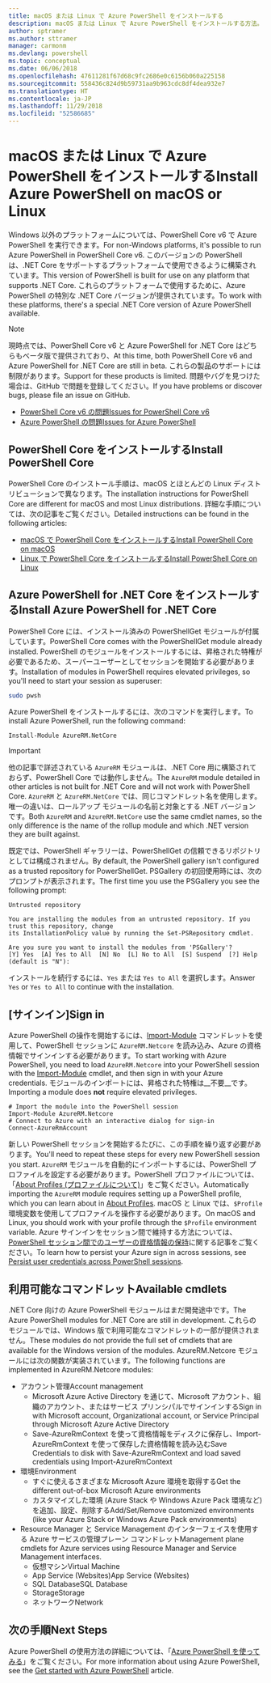 ```yaml
---
title: macOS または Linux で Azure PowerShell をインストールする
description: macOS または Linux で Azure PowerShell をインストールする方法。
author: sptramer
ms.author: sttramer
manager: carmonm
ms.devlang: powershell
ms.topic: conceptual
ms.date: 06/06/2018
ms.openlocfilehash: 47611281f67d68c9fc2686e0c6156b060a225158
ms.sourcegitcommit: 558436c824d9b59731aa9b963cdc8df4dea932e7
ms.translationtype: HT
ms.contentlocale: ja-JP
ms.lasthandoff: 11/29/2018
ms.locfileid: "52586685"
---
```

# <a name="install-azure-powershell-on-macos-or-linux"></a><span data-ttu-id="e5dab-103">macOS または Linux で Azure PowerShell をインストールする</span><span class="sxs-lookup"><span data-stu-id="e5dab-103">Install Azure PowerShell on macOS or Linux</span></span>

<span data-ttu-id="e5dab-104">Windows 以外のプラットフォームについては、PowerShell Core v6 で Azure PowerShell を実行できます。</span><span class="sxs-lookup"><span data-stu-id="e5dab-104">For non-Windows platforms, it's possible to run Azure PowerShell in PowerShell Core v6.</span></span> <span data-ttu-id="e5dab-105">このバージョンの PowerShell は、.NET Core をサポートするプラットフォームで使用できるように構築されています。</span><span class="sxs-lookup"><span data-stu-id="e5dab-105">This version of PowerShell is built for use on any platform that supports .NET Core.</span></span> <span data-ttu-id="e5dab-106">これらのプラットフォームで使用するために、Azure PowerShell の特別な .NET Core バージョンが提供されています。</span><span class="sxs-lookup"><span data-stu-id="e5dab-106">To work with these platforms, there's a special .NET Core version of Azure PowerShell available.</span></span>

> [!NOTE]
> <span data-ttu-id="e5dab-107">現時点では、PowerShell Core v6 と Azure PowerShell for .NET Core はどちらもベータ版で提供されており、</span><span class="sxs-lookup"><span data-stu-id="e5dab-107">At this time, both PowerShell Core v6 and Azure PowerShell for .NET Core are still in beta.</span></span>
> <span data-ttu-id="e5dab-108">これらの製品のサポートには制限があります。</span><span class="sxs-lookup"><span data-stu-id="e5dab-108">Support for these products is limited.</span></span> <span data-ttu-id="e5dab-109">問題やバグを見つけた場合は、GitHub で問題を登録してください。</span><span class="sxs-lookup"><span data-stu-id="e5dab-109">If you have problems or discover bugs, please file an issue on GitHub.</span></span>
>
> * [<span data-ttu-id="e5dab-110">PowerShell Core v6 の問題</span><span class="sxs-lookup"><span data-stu-id="e5dab-110">Issues for PowerShell Core v6</span></span>](https://github.com/PowerShell/PowerShell/issues)
> * [<span data-ttu-id="e5dab-111">Azure PowerShell の問題</span><span class="sxs-lookup"><span data-stu-id="e5dab-111">Issues for Azure PowerShell</span></span>](https://github.com/azure/azure-docs-powershell/issues)

## <a name="install-powershell-core"></a><span data-ttu-id="e5dab-112">PowerShell Core をインストールする</span><span class="sxs-lookup"><span data-stu-id="e5dab-112">Install PowerShell Core</span></span>

<span data-ttu-id="e5dab-113">PowerShell Core のインストール手順は、macOS とほとんどの Linux ディストリビューションで異なります。</span><span class="sxs-lookup"><span data-stu-id="e5dab-113">The installation instructions for PowerShell Core are different for macOS and most Linux distributions.</span></span>
<span data-ttu-id="e5dab-114">詳細な手順については、次の記事をご覧ください。</span><span class="sxs-lookup"><span data-stu-id="e5dab-114">Detailed instructions can be found in the following articles:</span></span>

* [<span data-ttu-id="e5dab-115">macOS で PowerShell Core をインストールする</span><span class="sxs-lookup"><span data-stu-id="e5dab-115">Install PowerShell Core on macOS</span></span>](/powershell/scripting/setup/installing-powershell-core-on-macos)
* [<span data-ttu-id="e5dab-116">Linux で PowerShell Core をインストールする</span><span class="sxs-lookup"><span data-stu-id="e5dab-116">Install PowerShell Core on Linux</span></span>](/powershell/scripting/setup/installing-powershell-core-on-linux)

## <a name="install-azure-powershell-for-net-core"></a><span data-ttu-id="e5dab-117">Azure PowerShell for .NET Core をインストールする</span><span class="sxs-lookup"><span data-stu-id="e5dab-117">Install Azure PowerShell for .NET Core</span></span>

<span data-ttu-id="e5dab-118">PowerShell Core には、インストール済みの PowerShellGet モジュールが付属しています。</span><span class="sxs-lookup"><span data-stu-id="e5dab-118">PowerShell Core comes with the PowerShellGet module already installed.</span></span> <span data-ttu-id="e5dab-119">PowerShell のモジュールをインストールするには、昇格された特権が必要であるため、スーパーユーザーとしてセッションを開始する必要があります。</span><span class="sxs-lookup"><span data-stu-id="e5dab-119">Installation of modules in PowerShell requires elevated privileges, so you'll need to start your session as superuser:</span></span>

```bash
sudo pwsh
```

<span data-ttu-id="e5dab-120">Azure PowerShell をインストールするには、次のコマンドを実行します。</span><span class="sxs-lookup"><span data-stu-id="e5dab-120">To install Azure PowerShell, run the following command:</span></span>

```powershell-interactive
Install-Module AzureRM.NetCore
```

> [!IMPORTANT]
> <span data-ttu-id="e5dab-121">他の記事で詳述されている `AzureRM` モジュールは、.NET Core 用に構築されておらず、PowerShell Core では動作しません。</span><span class="sxs-lookup"><span data-stu-id="e5dab-121">The `AzureRM` module detailed in other articles is not built for .NET Core and will not work with PowerShell Core.</span></span> <span data-ttu-id="e5dab-122">`AzureRM` と `AzureRM.NetCore` では、同じコマンドレット名を使用します。唯一の違いは、ロールアップ モジュールの名前と対象とする .NET バージョンです。</span><span class="sxs-lookup"><span data-stu-id="e5dab-122">Both `AzureRM` and `AzureRM.NetCore` use the same cmdlet names, so the only difference is the name of the rollup module and which .NET version they are built against.</span></span>

<span data-ttu-id="e5dab-123">既定では、PowerShell ギャラリーは、PowerShellGet の信頼できるリポジトリとしては構成されません。</span><span class="sxs-lookup"><span data-stu-id="e5dab-123">By default, the PowerShell gallery isn't configured as a trusted repository for PowerShellGet.</span></span> <span data-ttu-id="e5dab-124">PSGallery の初回使用時には、次のプロンプトが表示されます。</span><span class="sxs-lookup"><span data-stu-id="e5dab-124">The first time you use the PSGallery you see the following prompt:</span></span>

```output
Untrusted repository

You are installing the modules from an untrusted repository. If you trust this repository, change
its InstallationPolicy value by running the Set-PSRepository cmdlet.

Are you sure you want to install the modules from 'PSGallery'?
[Y] Yes  [A] Yes to All  [N] No  [L] No to All  [S] Suspend  [?] Help (default is "N"):
```

<span data-ttu-id="e5dab-125">インストールを続行するには、`Yes` または `Yes to All` を選択します。</span><span class="sxs-lookup"><span data-stu-id="e5dab-125">Answer `Yes` or `Yes to All` to continue with the installation.</span></span>

## <a name="sign-in"></a><span data-ttu-id="e5dab-126">[サインイン]</span><span class="sxs-lookup"><span data-stu-id="e5dab-126">Sign in</span></span>

<span data-ttu-id="e5dab-127">Azure PowerShell の操作を開始するには、[Import-Module](/powershell/module/Microsoft.PowerShell.Core/Import-Module) コマンドレットを使用して、PowerShell セッションに `AzureRM.Netcore` を読み込み、Azure の資格情報でサインインする必要があります。</span><span class="sxs-lookup"><span data-stu-id="e5dab-127">To start working with Azure PowerShell, you need to load `AzureRM.Netcore` into your PowerShell session with the [Import-Module](/powershell/module/Microsoft.PowerShell.Core/Import-Module) cmdlet, and then sign in with your Azure credentials.</span></span> <span data-ttu-id="e5dab-128">モジュールのインポートには、昇格された特権は__不要__です。</span><span class="sxs-lookup"><span data-stu-id="e5dab-128">Importing a module does __not__ require elevated privileges.</span></span>

```powershell-interactive
# Import the module into the PowerShell session
Import-Module AzureRM.Netcore
# Connect to Azure with an interactive dialog for sign-in
Connect-AzureRmAccount
```

<span data-ttu-id="e5dab-129">新しい PowerShell セッションを開始するたびに、この手順を繰り返す必要があります。</span><span class="sxs-lookup"><span data-stu-id="e5dab-129">You'll need to repeat these steps for every new PowerShell session you start.</span></span> <span data-ttu-id="e5dab-130">`AzureRM` モジュールを自動的にインポートするには、PowerShell プロファイルを設定する必要があります。PowerShell プロファイルについては、「[About Profiles (プロファイルについて)](/powershell/module/microsoft.powershell.core/about/about_profiles)」をご覧ください。</span><span class="sxs-lookup"><span data-stu-id="e5dab-130">Automatically importing the `AzureRM` module requires setting up a PowerShell profile, which you can learn about in [About Profiles](/powershell/module/microsoft.powershell.core/about/about_profiles).</span></span>
<span data-ttu-id="e5dab-131">macOS と Linux では、`$Profile` 環境変数を使用してプロファイルを操作する必要があります。</span><span class="sxs-lookup"><span data-stu-id="e5dab-131">On macOS and Linux, you should work with your profile through the `$Profile` environment variable.</span></span> <span data-ttu-id="e5dab-132">Azure サインインをセッション間で維持する方法については、[PowerShell セッション間でのユーザーの資格情報の保持](context-persistence.md)に関する記事をご覧ください。</span><span class="sxs-lookup"><span data-stu-id="e5dab-132">To learn how to persist your Azure sign in across sessions, see [Persist user credentials across PowerShell sessions](context-persistence.md).</span></span>

## <a name="available-cmdlets"></a><span data-ttu-id="e5dab-133">利用可能なコマンドレット</span><span class="sxs-lookup"><span data-stu-id="e5dab-133">Available cmdlets</span></span>

<span data-ttu-id="e5dab-134">.NET Core 向けの Azure PowerShell モジュールはまだ開発途中です。</span><span class="sxs-lookup"><span data-stu-id="e5dab-134">The Azure PowerShell modules for .NET Core are still in development.</span></span> <span data-ttu-id="e5dab-135">これらのモジュールでは、Windows 版で利用可能なコマンドレットの一部が提供されません。</span><span class="sxs-lookup"><span data-stu-id="e5dab-135">These modules do not provide the full set of cmdlets that are available for the Windows version of the modules.</span></span> <span data-ttu-id="e5dab-136">AzureRM.Netcore モジュールには次の関数が実装されています。</span><span class="sxs-lookup"><span data-stu-id="e5dab-136">The following functions are implemented in AzureRM.Netcore modules:</span></span>

* <span data-ttu-id="e5dab-137">アカウント管理</span><span class="sxs-lookup"><span data-stu-id="e5dab-137">Account management</span></span>
  * <span data-ttu-id="e5dab-138">Microsoft Azure Active Directory を通じて、Microsoft アカウント、組織のアカウント、またはサービス プリンシパルでサインインする</span><span class="sxs-lookup"><span data-stu-id="e5dab-138">Sign in with Microsoft account, Organizational account, or Service Principal through Microsoft Azure Active Directory</span></span>
  * <span data-ttu-id="e5dab-139">Save-AzureRmContext を使って資格情報をディスクに保存し、Import-AzureRmContext を使って保存した資格情報を読み込む</span><span class="sxs-lookup"><span data-stu-id="e5dab-139">Save Credentials to disk with Save-AzureRmContext and load saved credentials using Import-AzureRmContext</span></span>
* <span data-ttu-id="e5dab-140">環境</span><span class="sxs-lookup"><span data-stu-id="e5dab-140">Environment</span></span>
  * <span data-ttu-id="e5dab-141">すぐに使えるさまざまな Microsoft Azure 環境を取得する</span><span class="sxs-lookup"><span data-stu-id="e5dab-141">Get the different out-of-box Microsoft Azure environments</span></span>
  * <span data-ttu-id="e5dab-142">カスタマイズした環境 (Azure Stack や Windows Azure Pack 環境など) を追加、設定、削除する</span><span class="sxs-lookup"><span data-stu-id="e5dab-142">Add/Set/Remove customized environments (like your Azure Stack or Windows Azure Pack environments)</span></span>
* <span data-ttu-id="e5dab-143">Resource Manager と Service Management のインターフェイスを使用する Azure サービスの管理プレーン コマンドレット</span><span class="sxs-lookup"><span data-stu-id="e5dab-143">Management plane cmdlets for Azure services using Resource Manager and Service Management interfaces.</span></span>
  * <span data-ttu-id="e5dab-144">仮想マシン</span><span class="sxs-lookup"><span data-stu-id="e5dab-144">Virtual Machine</span></span>
  * <span data-ttu-id="e5dab-145">App Service (Websites)</span><span class="sxs-lookup"><span data-stu-id="e5dab-145">App Service (Websites)</span></span>
  * <span data-ttu-id="e5dab-146">SQL Database</span><span class="sxs-lookup"><span data-stu-id="e5dab-146">SQL Database</span></span>
  * <span data-ttu-id="e5dab-147">Storage</span><span class="sxs-lookup"><span data-stu-id="e5dab-147">Storage</span></span>
  * <span data-ttu-id="e5dab-148">ネットワーク</span><span class="sxs-lookup"><span data-stu-id="e5dab-148">Network</span></span>

## <a name="next-steps"></a><span data-ttu-id="e5dab-149">次の手順</span><span class="sxs-lookup"><span data-stu-id="e5dab-149">Next Steps</span></span>

<span data-ttu-id="e5dab-150">Azure PowerShell の使用方法の詳細については、「[Azure PowerShell を使ってみる](get-started-azureps.md)」をご覧ください。</span><span class="sxs-lookup"><span data-stu-id="e5dab-150">For more information about using Azure PowerShell, see the [Get started with Azure PowerShell](get-started-azureps.md) article.</span></span>
